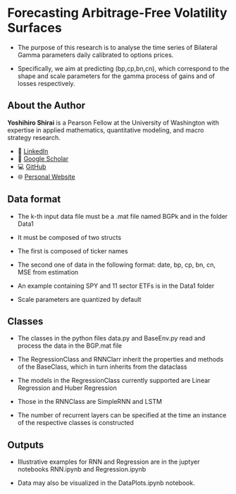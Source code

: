 # Forecasting Arbitrage-Free Volatility Surfaces

- The purpose of this research is to analyse the time series of Bilateral Gamma parameters daily calibrated to options prices.

- Specifically, we aim at predicting (bp,cp,bn,cn), which correspond to the shape and scale parameters for the gamma process of gains and of losses respectively.

## About the Author

**Yoshihiro Shirai** is a Pearson Fellow at the University of Washington with expertise in applied mathematics, quantitative modeling, and macro strategy research.

- 🔗 [LinkedIn](https://www.linkedin.com/in/yoshihiro-shirai/)
- 📖 [Google Scholar](https://scholar.google.com/citations?user=...)
- 💻 [GitHub](https://github.com/yshirai999)
- 🌐 [Personal Website](https://www.yoshihiroshirai.com)


## Data format

- The k-th input data file must be a .mat file named BGPk and in the folder Data1

- It must be composed of two structs

- The first is composed of ticker names

- The second one of data in the following format: date, bp, cp, bn, cn, MSE from estimation

- An example containing SPY and 11 sector ETFs is in the Data1 folder

- Scale parameters are quantized by default

## Classes

- The classes in the python files data.py and BaseEnv.py read and process the data in the BGP.mat file

- The RegressionClass and RNNClarr inherit the properties and methods of the BaseClass, which in turn inherits from the dataclass

- The models in the RegressionClass currently supported are Linear Regression and Huber Regression

- Those in the RNNClass are SimpleRNN and LSTM

- The number of recurrent layers can be specified at the time an instance of the respective classes is constructed

## Outputs

- Illustrative examples for RNN and Regression are in the juptyer notebooks RNN.ipynb and Regression.ipynb

- Data may also be visualized in the DataPlots.ipynb notebook.
